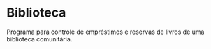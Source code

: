 # Biblioteca
Programa para controle de empréstimos e reservas de livros de uma biblioteca comunitária.

